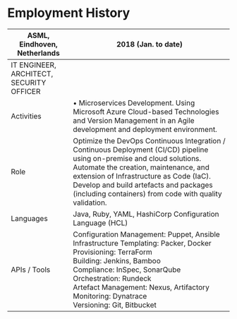 # Employment History

| ASML, Eindhoven, Netherlands | 2018 (Jan. to date) |
| --- | --- |
| IT ENGINEER, ARCHITECT, SECURITY OFFICER | |
| Activities | • Microservices Development. Using Microsoft Azure Cloud-based Technologies and Version Management in an Agile development and deployment environment. |
| Role | Optimize the DevOps Continuous Integration / Continuous Deployment (CI/CD) pipeline using on-premise and cloud solutions. Automate the creation, maintenance, and extension of Infrastructure as Code (IaC). Develop and build artefacts and packages (including containers) from code with quality validation. |
| Languages | Java, Ruby, YAML, HashiCorp Configuration Language (HCL) |
| APIs / Tools | Configuration Management: Puppet, Ansible<br/>Infrastructure Templating: Packer, Docker<br/>Provisioning: TerraForm<br/>Building: Jenkins, Bamboo<br/>Compliance: InSpec, SonarQube<br/>Orchestration: Rundeck<br/>Artefact Management: Nexus, Artifactory<br/>Monitoring: Dynatrace<br/>Versioning: Git, Bitbucket |

